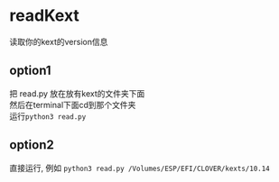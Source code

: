 # readKext  
读取你的kext的version信息
## option1
把 read.py 放在放有kext的文件夹下面  
然后在terminal下面cd到那个文件夹  
运行`python3 read.py`  

## option2
直接运行, 例如
`python3 read.py /Volumes/ESP/EFI/CLOVER/kexts/10.14`

